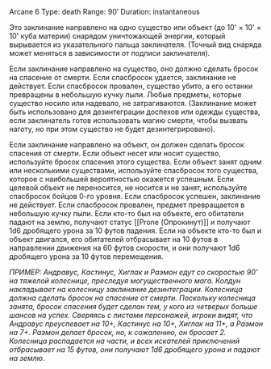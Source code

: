 Arcane 6
Type: death
Range: 90’
Duration: instantaneous

Это заклинание направлено на одно существо или объект (до 10' × 10' × 10' куба материи) снарядом уничтожающей энергии, который вырывается из указательного пальца заклинателя. (Точный вид снаряда может меняться в зависимости от подписи заклинателя).

Если заклинание направлено на существо, оно должно сделать бросок на спасение от смерти. Если спасбросок удается, заклинание не действует. Если спасбросок провален, существо убито, а его останки превращены в небольшую кучку пыли. Любые предметы, которые существо носило или надевало, не затрагиваются. (Заклинание может быть использовано для дезинтеграции доспехов или одежды существа, если заклинатель готов использовать магию смерти, чтобы вызвать наготу, но при этом существо не будет дезинтегрировано).

Если заклинание направлено на объект, он должен сделать бросок спасения от смерти. Если объект несет или носит существо, используйте бросок спасения этого существа. Если объект занят одним или несколькими существами, используйте спасбросок того существа, которое с наибольшей вероятностью окажется успешным. Если целевой объект не переносится, не носится и не занят, используйте спасбросок бойцов 0-го уровня. Если спасбросок успешен, заклинание не действует. Если спасбросок провален, предмет превращается в небольшую кучку пыли. Если кто-то был на объекте, его обитатели падают на землю, получают статус [[Prone (Опрокинут)]] и получают 1d6 дробящего урона за 10 футов падения. Если на объекте кто-то был и объект двигался, его обитателей отбрасывает на 10 футов в направлении движения на 60 футов скорости, и они получают 1d6 дробящего урона за 10 футов перемещения.

*ПРИМЕР: Андравус, Кастинус, Хиглак и Раэмон едут со скоростью 90' на тяжелой колеснице, преследуя могущественного мага. Колдун накладывает на колесницу заклинание дезинтеграции. Колесница должна сделать бросок на спасение от смерти. Поскольку колесница занята, бросок спасения будет сделан тем, у кого из четверых больше шансов на успех. Сверяясь с листами персонажей, игроки видят, что Андравус преуспевает на 10+, Кастинус на 10+, Хиглак на 11+, а Раэмон на 7+. Раэмон делает бросок, но, к сожалению, он бросает 2. Колесница распадается на части, и всех искателей приключений отбрасывает на 15 футов, они получают 1d6 дробящего урона и падают на землю.*